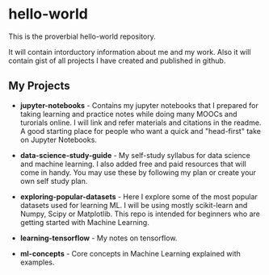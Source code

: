 # hello-world
This is the proverbial hello-world repository.

It will contain intorductory information about me and my work. Also it will contain gist of all projects I have created and published in github.

## My Projects

* **jupyter-notebooks** - Contains my jupyter notebooks that I prepared for taking learning and practice notes while doing many MOOCs and turorials online. I will link and refer materials and citations in the readme. A good starting place for people who want a quick and "head-first" take on Jupyter Notebooks.

* **data-science-study-guide** - My self-study syllabus for data science and machine learning. I also added free and paid resources that will come in handy. You may use these by following my plan or create your own self study plan.

* **exploring-popular-datasets** - Here I explore some of the most popular datasets used for learning ML. I will be using mostly scikit-learn and Numpy, Scipy or Matplotlib. This repo is intended for beginners who are getting started with Machine Learning.

* **learning-tensorflow** - My notes on tensorflow.

* **ml-concepts** - Core concepts in Machine Learning explained with examples.
